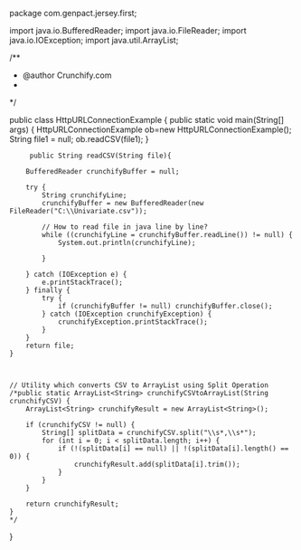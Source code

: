 package com.genpact.jersey.first;

import java.io.BufferedReader;
import java.io.FileReader;
import java.io.IOException;
import java.util.ArrayList;
 
/**
 * @author Crunchify.com
 * 
 */
 
public class HttpURLConnectionExample {
	public static void main(String[] args) {
		HttpURLConnectionExample ob=new HttpURLConnectionExample();
		String file1 = null;
		ob.readCSV(file1);
	}
		
		 public String readCSV(String file){
		
		BufferedReader crunchifyBuffer = null;
		
		try {
			String crunchifyLine;
			crunchifyBuffer = new BufferedReader(new FileReader("C:\\Univariate.csv"));
			
			// How to read file in java line by line?
			while ((crunchifyLine = crunchifyBuffer.readLine()) != null) {
				System.out.println(crunchifyLine);
				
			}
			
		} catch (IOException e) {
			e.printStackTrace();
		} finally {
			try {
				if (crunchifyBuffer != null) crunchifyBuffer.close();
			} catch (IOException crunchifyException) {
				crunchifyException.printStackTrace();
			}
		}
		return file;
	}
		
	
	
	// Utility which converts CSV to ArrayList using Split Operation
	/*public static ArrayList<String> crunchifyCSVtoArrayList(String crunchifyCSV) {
		ArrayList<String> crunchifyResult = new ArrayList<String>();
		
		if (crunchifyCSV != null) {
			String[] splitData = crunchifyCSV.split("\\s*,\\s*");
			for (int i = 0; i < splitData.length; i++) {
				if (!(splitData[i] == null) || !(splitData[i].length() == 0)) {
					crunchifyResult.add(splitData[i].trim());
				}
			}
		}
		
		return crunchifyResult;
	}
	*/
}
